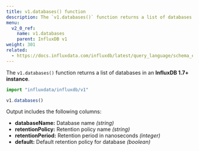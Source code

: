 ```yaml
---
title: v1.databases() function
description: The `v1.databases()` function returns a list of databases in an InfluxDB 1.7+ instance.
menu:
  v2_0_ref:
    name: v1.databases
    parent: InfluxDB v1
weight: 301
related:
  - https://docs.influxdata.com/influxdb/latest/query_language/schema_exploration#show-databases, SHOW DATABASES in InfluxQL
---
```


The `v1.databases()` function returns a list of databases in an **InfluxDB 1.7+ instance**.

```js
import "influxdata/influxdb/v1"

v1.databases()
```

Output includes the following columns:

- **databaseName:** Database name _(string)_
- **retentionPolicy:** Retention policy name _(string)_
- **retentionPeriod:** Retention period in nanoseconds _(integer)_
- **default:** Default retention policy for database _(boolean)_
